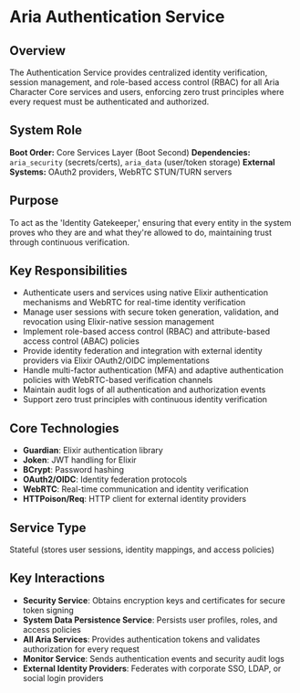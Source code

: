 # Aria Authentication Service

## Overview

The Authentication Service provides centralized identity verification, session management, and role-based access control (RBAC) for all Aria Character Core services and users, enforcing zero trust principles where every request must be authenticated and authorized.

## System Role

**Boot Order:** Core Services Layer (Boot Second)
**Dependencies:** `aria_security` (secrets/certs), `aria_data` (user/token storage)
**External Systems:** OAuth2 providers, WebRTC STUN/TURN servers

## Purpose

To act as the 'Identity Gatekeeper,' ensuring that every entity in the system proves who they are and what they're allowed to do, maintaining trust through continuous verification.

## Key Responsibilities

- Authenticate users and services using native Elixir authentication mechanisms and WebRTC for real-time identity verification
- Manage user sessions with secure token generation, validation, and revocation using Elixir-native session management
- Implement role-based access control (RBAC) and attribute-based access control (ABAC) policies
- Provide identity federation and integration with external identity providers via Elixir OAuth2/OIDC implementations
- Handle multi-factor authentication (MFA) and adaptive authentication policies with WebRTC-based verification channels
- Maintain audit logs of all authentication and authorization events
- Support zero trust principles with continuous identity verification

## Core Technologies

- **Guardian**: Elixir authentication library
- **Joken**: JWT handling for Elixir
- **BCrypt**: Password hashing
- **OAuth2/OIDC**: Identity federation protocols
- **WebRTC**: Real-time communication and identity verification
- **HTTPoison/Req**: HTTP client for external identity providers

## Service Type

Stateful (stores user sessions, identity mappings, and access policies)

## Key Interactions

- **Security Service**: Obtains encryption keys and certificates for secure token signing
- **System Data Persistence Service**: Persists user profiles, roles, and access policies
- **All Aria Services**: Provides authentication tokens and validates authorization for every request
- **Monitor Service**: Sends authentication events and security audit logs
- **External Identity Providers**: Federates with corporate SSO, LDAP, or social login providers